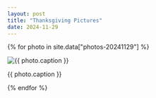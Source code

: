 ```yaml
---
layout: post
title: "Thanksgiving Pictures"
date: 2024-11-29
---
```


{% for photo in site.data["photos-20241129"] %}
  <div>
    <img src="{{ site.baseurl }}/photos/{{ photo.file }}" alt="{{ photo.caption }}">
    <p>{{ photo.caption }}</p>
  </div>
{% endfor %}